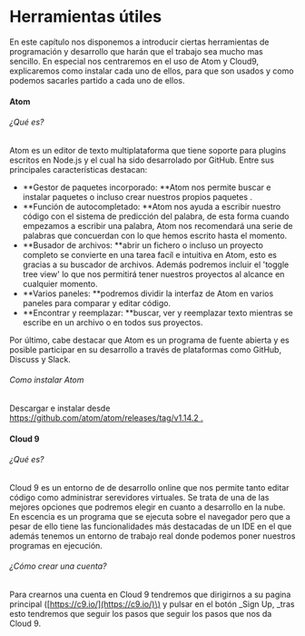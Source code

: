 # Herramientas útiles

En este capítulo nos disponemos a introducir ciertas herramientas de programación y desarrollo que harán que el trabajo sea mucho mas sencillo. En especial nos centraremos en el uso de Atom y Cloud9, explicaremos como instalar cada uno de ellos, para que son usados y como podemos sacarles partido a cada uno de ellos.

#### Atom

###### ¿Qué es?

Atom es un editor de texto multiplataforma que tiene soporte para plugins escritos en Node.js y el cual ha sido desarrolado por GitHub. Entre sus principales características destacan:

* **Gestor de paquetes incorporado: **Atom nos permite buscar e instalar paquetes o incluso crear nuestros propios paquetes .
* **Función de autocompletado: **Atom nos ayuda a escribir nuestro código con el sistema de predicción del palabra, de esta forma cuando empezamos a escribir una palabra, Atom nos recomendará una serie de palabras que concuerdan con lo que hemos escrito hasta el momento.
* **Busador de archivos: **abrir un fichero o incluso un proyecto completo se convierte en una tarea facíl e intuitiva en Atom, esto es gracias a su buscador de archivos. Además podremos incluir el 'toggle tree view'  lo que nos permitirá tener nuestros proyectos al alcance en cualquier momento.
* **Varios paneles: **podremos dividir la interfaz de Atom en varios paneles para comparar y editar código.
* **Encontrar y reemplazar: **buscar, ver y reemplazar texto mientras se escribe en un archivo o en todos sus proyectos.

Por último, cabe destacar que Atom es un programa de fuente abierta y es posible participar en su desarrollo a través de plataformas como GitHub, Discuss y Slack.

###### Como instalar Atom

Descargar e instalar desde[ https://github.com/atom/atom/releases/tag/v1.14.2 .](https://github.com/atom/atom/releases/tag/v1.14.2)

#### Cloud 9

###### ¿Qué es?

Cloud 9 es un entorno de de desarrollo online que nos permite tanto editar código como administrar serevidores virtuales. Se trata de una de las mejores opciones que podremos elegir en cuanto a desarrollo en la nube. En escencia es un programa que se ejecuta sobre el navegador pero que a pesar de ello tiene las funcionalidades más destacadas de un IDE en el que además tenemos un entorno de trabajo real donde podemos poner nuestros programas en ejecución.

###### ¿Cómo crear una cuenta?

Para crearnos una cuenta en Cloud 9 tendremos que dirigirnos a su pagina principal \([https://c9.io/](https://c9.io/)\) y pulsar en el botón \_Sign Up, \_tras esto tendremos que seguir los pasos que seguir los pasos que nos da Cloud 9.

